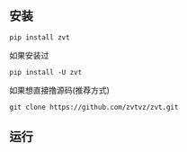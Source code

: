 ## 安装

```
pip install zvt
```
如果安装过
```
pip install -U zvt
```
如果想直接撸源码(推荐方式)
```
git clone https://github.com/zvtvz/zvt.git
```

## 运行